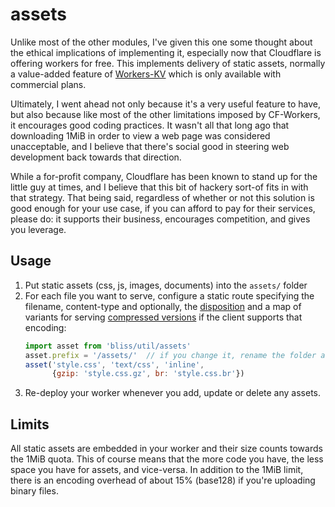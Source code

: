 # assets
Unlike most of the other modules, I've given this one some thought about the
ethical implications of implementing it, especially now that Cloudflare is
offering workers for free. This implements delivery of static assets, normally a
value-added feature of
[Workers-KV](https://developers.cloudflare.com/workers/reference/storage) which
is only available with commercial plans.

Ultimately, I went ahead not only because it's a very useful feature to have,
but also because like most of the other limitations imposed by CF-Workers, it
encourages good coding practices. It wasn't all that long ago that downloading
1MiB in order to view a web page was considered unacceptable, and I believe that
there's social good in steering web development back towards that direction.

While a for-profit company, Cloudflare has been known to stand up for the little
guy at times, and I believe that this bit of hackery sort-of fits in with that
strategy. That being said, regardless of whether or not this solution is good
enough for your use case, if you can afford to pay for their services, please
do: it supports their business, encourages competition, and gives you leverage.

## Usage
1. Put static assets (css, js, images, documents) into the `assets/` folder
2. For each file you want to serve, configure a static route specifying the
   filename, content-type and optionally, the
   [disposition](https://developer.mozilla.org/en-US/docs/Web/HTTP/Headers/Content-Disposition)
   and a map of variants for serving
   [compressed versions](https://developer.mozilla.org/en-US/docs/Web/HTTP/Headers/Accept-Encoding)
   if the client supports that encoding:
   ```javascript
   import asset from 'bliss/util/assets'
   asset.prefix = '/assets/'  // if you change it, rename the folder as well
   asset('style.css', 'text/css', 'inline',
         {gzip: 'style.css.gz', br: 'style.css.br'})
   ````
3. Re-deploy your worker whenever you add, update or delete any assets.

## Limits
All static assets are embedded in your worker and their size counts towards the
1MiB quota. This of course means that the more code you have, the less space you
have for assets, and vice-versa. In addition to the 1MiB limit, there is an
encoding overhead of about 15% (base128) if you're uploading binary files.
